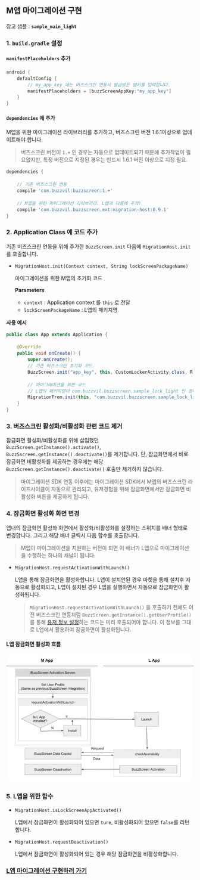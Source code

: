## M앱 마이그레이션 구현

참고 샘플 : **`sample_main_light`**


### 1. `build.gradle` 설정

#### `manifestPlaceholders` 추가

```groovy
android {
    defaultConfig {
        // my_app_key 에는 버즈스크린 연동시 발급받은 앱키를 입력합니다.
        manifestPlaceholders = [buzzScreenAppKey:"my_app_key"]
    }
}
```

#### `dependencies` 에 추가
M앱을 위한 마이그레이션 라이브러리를 추가하고, 버즈스크린 버전 1.6.1이상으로 업데이트해야 합니다.
> 버즈스크린 버전이 `1.+` 인 경우는 자동으로 업데이트되기 때문에 추가작업이 필요없지만, 특정 버전으로 지정된 경우는 반드시 1.6.1 버전 이상으로 지정 필요.

```groovy
dependencies {
    
    // 기존 버즈스크린 연동
    compile 'com.buzzvil:buzzscreen:1.+'
    
    // M앱을 위한 마이그레이션 라이브러리. L앱과 다름에 주의!
    compile 'com.buzzvil.buzzscreen.ext:migration-host:0.9.1'
}
```


### 2. Application Class 에 코드 추가
기존 버즈스크린 연동을 위해 추가한 `BuzzScreen.init` 다음에 `MigrationHost.init`를 호출합니다.

- `MigrationHost.init(Context context, String lockScreenPackageName)`

    마이그레이션을 위한 M앱의 초기화 코드

    **Parameters**
    - `context` : Application context 를 `this` 로 전달
    - `lockScreenPackageName` : L앱의 패키지명

**사용 예시**

```java
public class App extends Application {

    @Override
    public void onCreate() {
        super.onCreate();
        // 기존 버즈스크린 초기화 코드.
        BuzzScreen.init("app_key", this, CustomLockerActivity.class, R.drawable.image_on_fail);

        // 마이그레이션을 위한 코드
        // L앱의 패키지명이 com.buzzvil.buzzscreen.sample_lock_light 인 경우 사용 예시
        MigrationFrom.init(this, "com.buzzvil.buzzscreen.sample_lock_light");
    }
}

```


### 3. 버즈스크린 활성화/비활성화 관련 코드 제거
잠금화면 활성화/비활성화를 위해 삽입했던 `BuzzScreen.getInstance().activate()`, `BuzzSscreen.getInstance().deactivate()`를 제거합니다. 단, 잠금화면에서 바로 잠금화면 비활성화를 제공하는 경우에는 해당 `BuzzScreen.getInstance().deactivate()` 호출만 제거하지 않습니다.
> 마이그레이션 SDK 연동 이후에는 마이그레이션 SDK에서 M앱의 버즈스크린 라이프사이클이 자동으로 관리되고, 유저경험을 위해 잠금화면에서만 잠금화면 비활성화 버튼을 제공하게 됩니다.


### 4. 잠금화면 활성화 화면 변경
앱내의 잠금화면 활성화 화면에서 활성화/비활성화를 설정하는 스위치를 배너 형태로 변경합니다. 그리고 해당 배너 클릭시 다음 함수를 호출합니다.
> M앱이 마이그레이션을 지원하는 버전이 되면 이 배너가 L앱으로 마이그레이션을 수행하는 하나의 채널이 됩니다.

- `MigrationHost.requestActivationWithLaunch()`

    L앱을 통해 잠금화면을 활성화합니다. L앱이 설치안된 경우 마켓을 통해 설치후 자동으로 활성화되고, L앱이 설치된 경우 L앱을 실행하면서 자동으로 잠금화면이 활성화됩니다.
    > `MigrationHost.requestActivationWithLaunch()` 을 호출하기 전에도 이전 버즈스크린 연동처럼 `BuzzScreen.getInstance().getUserProfile()`를 통해 [유저 정보 설정](https://github.com/Buzzvil/buzzscreen-sdk-publisher#2-%EC%9C%A0%EC%A0%80-%EC%A0%95%EB%B3%B4-%EC%84%A4%EC%A0%95)하는 코드는 미리 호출되어야 합니다. 이 정보를 그대로 L앱에서 활용하여 잠금화면이 활성화됩니다.  

#### L앱 잠금화면 활성화 흐름
![Light Activation Flow From M](light_activation_flow_from_m.jpg)


### 5. L앱을 위한 함수

- `MigrationHost.isLockScreenAppActivated()`

    L앱에서 잠금화면이 활성화되어 있으면 `ture`, 비활성화되어 있으면 `false`를 리턴합니다.

- `MigrationHost.requestDeactivation()`

    L앱에서 잠금화면이 활성화되어 있는 경우 해당 잠금화면을 비활성화합니다.


### [L앱 마이그레이션 구현하러 가기](LIGHT-MIGRATION-L.md)